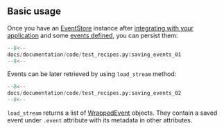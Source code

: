 ## Basic usage

Once you have an [EventStore](../reference/event_store.md) instance after [integrating with your application](integrate.md) and some [events defined](../recipes/defining_events.md), you can persist them:

```python
--8<--
docs/documentation/code/test_recipes.py:saving_events_01
--8<--
```

Events can be later retrieved by using `load_stream` method:

```python
--8<--
docs/documentation/code/test_recipes.py:saving_events_02
--8<--
```

`load_stream` returns a list of [WrappedEvent](../reference/wrapped_event.md) objects. They contain a saved event under `.event` attribute with its metadata in other attributes.
